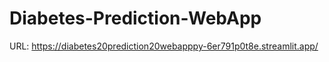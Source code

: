 # Diabetes-Prediction-WebApp
URL: https://diabetes20prediction20webapppy-6er791p0t8e.streamlit.app/
